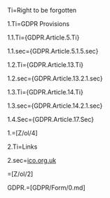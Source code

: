 Ti=Right to be forgotten

1.Ti=GDPR Provisions

1.1.Ti={GDPR.Article.5.Ti}

1.1.sec={GDPR.Article.5.1.5.sec}

1.2.Ti={GDPR.Article.13.Ti}

1.2.sec={GDPR.Article.13.2.1.sec}

1.3.Ti={GDPR.Article.14.Ti}

1.3.sec={GDPR.Article.14.2.1.sec}

1.4.Sec={GDPR.Article.17.Sec}

1.=[Z/ol/4]

2.Ti=Links

2.sec=<a href="https://ico.org.uk/for-organisations/data-protection-reform/overview-of-the-gdpr/individuals-rights/the-right-to-erasure/">ico.org.uk</a>

=[Z/ol/2]


GDPR.=[GDPR/Form/0.md]  
